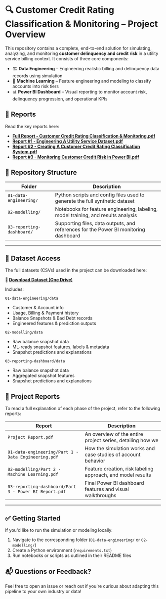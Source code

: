 # 🔍 Customer Credit Rating Classification & Monitoring – Project Overview

This repository contains a complete, end-to-end solution for simulating, analyzing, and monitoring **customer delinquency and credit risk** in a utility service billing context. It consists of three core components:

* 🏗 **Data Engineering** – Engineering realistic billing and delinquency data records using simulation
* 🧠 **Machine Learning** – Feature engineering and modeling to classify accounts into risk tiers
* 📊 **Power BI Dashboard** – Visual reporting to monitor account risk, delinquency progression, and operational KPIs


## 📝 Reports

Read the key reports here:

* [**Full Report - Customer Credit Rating Classification & Monitoring.pdf**]()
* [**Report #1 - Engineering A Utility Service Dataset.pdf**]()
* [**Report #2 - Creating A Customer Credit Rating Classification System.pdf**]()
* [**Report #3 - Monitoring Customer Credit Risk in Power BI.pdf**]()


## 📁 Repository Structure

| Folder                               | Description                                                                          |
| ------------------------------------ | ------------------------------------------------------------------------------------ |
| `01-data-engineering/`                | Python scripts and config files used to generate the full synthetic dataset          |
| `02-modelling/`           | Notebooks for feature engineering, labeling, model training, and results analysis    |
| `03-reporting-dashboard/`              | Supporting files, data outputs, and references for the Power BI monitoring dashboard |

---

## 📂 Dataset Access

The full datasets (CSVs) used in the project can be downloaded here:

**🔗 [Download Dataset (One Drive)](https://umanitoba-my.sharepoint.com/:f:/g/personal/tranndt_myumanitoba_ca/Enq4iqpaqPxDrBiVE27iDewBCOyi18MZwIZDwBHOZPdkjA?e=YxiCgC)**

Includes:

`01-data-engineering/data`

* Customer & Account info
* Usage, Billing & Payment history
* Balance Snapshots & Bad Debt records
* Engineered features & prediction outputs

`02-modelling/data`

* Raw balance snapshot data
* ML-ready snapshot features, labels & metadata
* Snapshot predictions and explanations

`03-reporting-dashboard/data`

* Raw balance snapshot data 
* Aggregated snapshot features
* Snapshot predictions and explanations


## 📄 Project Reports

To read a full explanation of each phase of the project, refer to the following reports:

| Report                  | Description                                                   |
| ----------------------- | ------------------------------------------------------------- |
| `Project Report.pdf`  | An overview of the entire project series, detailing how we      |
| `01-data-engineering/Part 1 - Data Engineering.pdf` | How the simulation works and case studies of account behavior |
| `02-modelling/Part 2 - Machine Learning.pdf`   | Feature creation, risk labeling approach, and model results        |
| `03-reporting-dashboard/Part 3 - Power BI Report.pdf`  | Final Power BI dashboard features and visual walkthroughs     |

---

## ✅ Getting Started

If you'd like to run the simulation or modeling locally:

1. Navigate to the corresponding folder (`01-data-engineering/` or `02-modelling/`)
2. Create a Python environment (`requirements.txt`)
3. Run notebooks or scripts as outlined in their README files


## 📬 Questions or Feedback?

Feel free to open an issue or reach out if you're curious about adapting this pipeline to your own industry or data!


